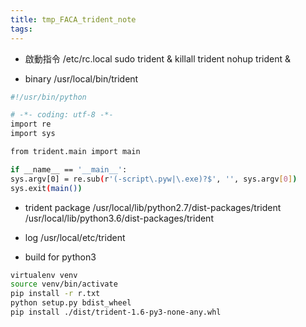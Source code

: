 ```yaml
---
title: tmp_FACA_trident_note
tags:
---
```

* 啟動指令
/etc/rc.local
sudo trident &
killall trident
nohup trident &

* binary
/usr/local/bin/trident

```bash
#!/usr/bin/python

# -*- coding: utf-8 -*-
import re
import sys

from trident.main import main

if __name__ == '__main__':
sys.argv[0] = re.sub(r'(-script\.pyw|\.exe)?$', '', sys.argv[0])
sys.exit(main())
```

* trident package
/usr/local/lib/python2.7/dist-packages/trident
/usr/local/lib/python3.6/dist-packages/trident

* log
/usr/local/etc/trident

* build for python3
```sh
virtualenv venv
source venv/bin/activate
pip install -r r.txt
python setup.py bdist_wheel
pip install ./dist/trident-1.6-py3-none-any.whl
```